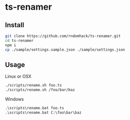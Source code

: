 # ts-renamer

## Install

```bash
git clone https://github.com/rndomhack/ts-renamer.git
cd ts-renamer
npm i
cp ./sample/settings.sample.json ./sample/settings.json
```

## Usage

Linux or OSX
```bash
./scripts/rename.sh foo.ts
./scripts/rename.sh /foo/bar/baz
```

Windows
```cmd
.\scripts\rename.bat foo.ts
.\scripts\rename.bat C:\foo\bar\baz
```
